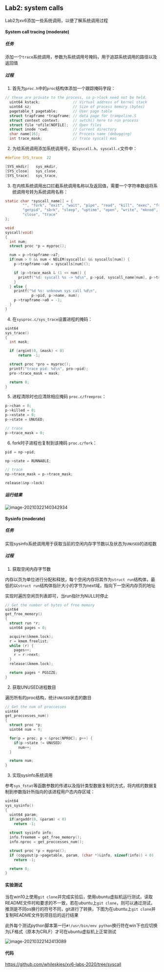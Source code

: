 ## Lab2: system calls

Lab2为xv6添加一些系统调用，以便了解系统调用过程

#### System call tracing (moderate)

##### 任务

添加一个`trace`系统调用，参数为系统调用号掩码，用于追踪系统调用的路径以及返回值

##### 过程

1. 首先为`proc.h`中的`proc`结构体添加一个跟踪掩码字段：

```c
// these are private to the process, so p->lock need not be held.
  uint64 kstack;               // Virtual address of kernel stack
  uint64 sz;                   // Size of process memory (bytes)
  pagetable_t pagetable;       // User page table
  struct trapframe *trapframe; // data page for trampoline.S
  struct context context;      // swtch() here to run process
  struct file *ofile[NOFILE];  // Open files
  struct inode *cwd;           // Current directory
  char name[16];               // Process name (debugging)
  int trace_mask;              // trace syscall mas
```

2. 为给系统调用添加系统调用号，如`syscall.h`、`syscall.c`文件中：

```c
#define SYS_trace  22

[SYS_mkdir]   sys_mkdir,
[SYS_close]   sys_close,
[SYS_trace]   sys_trace,
```

3. 在内核系统调用出口拦截系统调用名称以及返回值，需要一个字符串数组将系统调用号转为系统调用名称：

```c
static char *syscall_name[] = {
        "", "fork", "exit", "wait", "pipe", "read", "kill", "exec", "fstat", "chdir", "dup",
        "getpid", "sbrk", "sleep", "uptime", "open", "write", "mknod", "unlink", "link", "mkdir",
        "close", "trace"
};

void
syscall(void)
{
  int num;
  struct proc *p = myproc();

  num = p->trapframe->a7;
  if(num > 0 && num < NELEM(syscalls) && syscalls[num]) {
    p->trapframe->a0 = syscalls[num]();

    if (p->trace_mask & (1 << num)) {
      printf("%d: syscall %s -> %d\n", p->pid, syscall_name[num], p->trapframe->a0);
    }
  } else {
    printf("%d %s: unknown sys call %d\n",
            p->pid, p->name, num);
    p->trapframe->a0 = -1;
  }
}
```

4. 在`sysproc.c/sys_trace`设置进程的掩码：

```c
uint64
sys_trace()
{
  int mask;

  if (argint(0, &mask) < 0)
      return -1;

  struct proc *pro = myproc();
  printf("trace pid: %d\n", pro->pid);
  pro->trace_mask = mask;

  return 0;
} 
```

5. 进程清除时也应清除相应掩码 `proc.c/freeproc`：

```c
p->chan = 0;
p->killed = 0;
p->xstate = 0;
p->state = UNUSED;

// trace
p->trace_mask = 0;
```

6. fork时子进程也复制到该掩码 `proc.c/fork`：

```c
pid = np->pid;

np->state = RUNNABLE;

// trace
np->trace_mask = p->trace_mask;

release(&np->lock)
```

##### 运行结果

![image-20210322140342934](https://whileskies-pic.oss-cn-beijing.aliyuncs.com/20210322140342.png)

#### Sysinfo (moderate)

##### 任务

实现sysinfo系统调用用于获取当前的空闲内存字节数以及状态为`UNUSED`的进程数

##### 过程

1. 获取空闲内存字节数

内存以页为单位进行分配和释放，每个空闲内存将其作为`struct run`结构体，最低的以`struct run`结构体指针大小的字节为next域，指向下一空闲内存页的地址

实现时遍历空闲页列表即可，当run指针为NULL时停止

```c
// Get the number of bytes of free memory
uint64
get_free_memory()
{
  struct run *r;
  uint64 pages = 0;

  acquire(&kmem.lock);
  r = kmem.freelist;
  while (r) {
    pages++;
    r = r->next;   
  }
  release(&kmem.lock);

  return pages * PGSIZE;
}
```

2. 获取UNUSED进程数目

遍历所有的proc结构，统计`UNUSED`状态的数目

```c
// Get the num of proccesses
uint64
get_proccesses_num()
{
  struct proc *p;
  uint64 num = 0;

  for(p = proc; p < &proc[NPROC]; p++) {
    if(p->state != UNUSED) 
      num++;
  }

  return num;
}
```

3. 实现sysinfo系统调用

参考`sys_fstat`等函数参数的传递以及指针类型数据复制的方式，将内核的数据复制到参数指针所指向的该进程用户态内存区域：

```c
uint64
sys_sysinfo()
{
  uint64 param;
  if(argaddr(0, &param) < 0)
    return -1;
  
  struct sysinfo info;
  info.freemem = get_free_memory();
  info.nproc = get_proccesses_num();

  struct proc *p = myproc();
  if (copyout(p->pagetable, param, (char *)&info, sizeof(info)) < 0)
    return -1;

  return 0;
}
```

#### 实验测试

当在win10上使用`git clone`并完成实验后，使用ubuntu虚拟机运行测试，读取README文件时和要求的不一致，若在ubuntu上`git clone`，则可以通过测试，推测是不同os换行的符号不同，git进行了转换，下图为在ubuntu上`git clone`并复制README文件到项目后的运行结果

此外每个测试python脚本第一行`#!/usr/bin/env python`换行符在win下也应切换为LF格式（原本为CRLF）才可在ubuntu虚拟机上正常测试

![image-20210322142413089](https://whileskies-pic.oss-cn-beijing.aliyuncs.com/20210322142413.png)

#### 代码

https://github.com/whileskies/xv6-labs-2020/tree/syscall